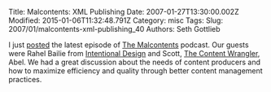 Title: Malcontents: XML Publishing
Date: 2007-01-27T13:30:00.002Z
Modified: 2015-01-06T11:32:48.791Z
Category: misc
Tags: 
Slug: 2007/01/malcontents-xml-publishing_40
Authors: Seth Gottlieb

I just [posted](http://www.cmpros.org/resources/podcasts/malcontents/episode-5---xml-publishing) the latest episode of [The Malcontents](http://themalcontents.blogspot.com/2007/01/episode-5-xml-publishing.html#links) podcast.   Our guests were Rahel Bailie from [Intentional Design](http://www.intentionaldesign.ca/) and Scott, [The Content Wrangler](http://www.thecontentwrangler.com/), Abel.  We had a great discussion about the needs of content producers and how to maximize efficiency and quality through better content management practices.
